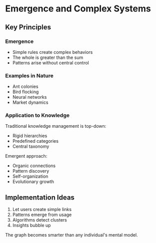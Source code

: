 # Emergence and Complex Systems

## Key Principles

### Emergence
- Simple rules create complex behaviors
- The whole is greater than the sum
- Patterns arise without central control

### Examples in Nature
- Ant colonies
- Bird flocking
- Neural networks
- Market dynamics

### Application to Knowledge

Traditional knowledge management is top-down:
- Rigid hierarchies
- Predefined categories
- Central taxonomy

Emergent approach:
- Organic connections
- Pattern discovery
- Self-organization
- Evolutionary growth

## Implementation Ideas

1. Let users create simple links
2. Patterns emerge from usage
3. Algorithms detect clusters
4. Insights bubble up

The graph becomes smarter than any individual's mental model.